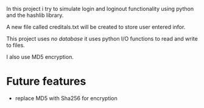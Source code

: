 In this project i try to simulate login and loginout functionality using python and the hashlib library.

A new file called creditals.txt will be created to store user entered infor.

This project uses *no database* it uses python I/O functions to read and write to files.

I also use MD5 encryption.


# Future features

- replace MD5 with Sha256 for encryption

